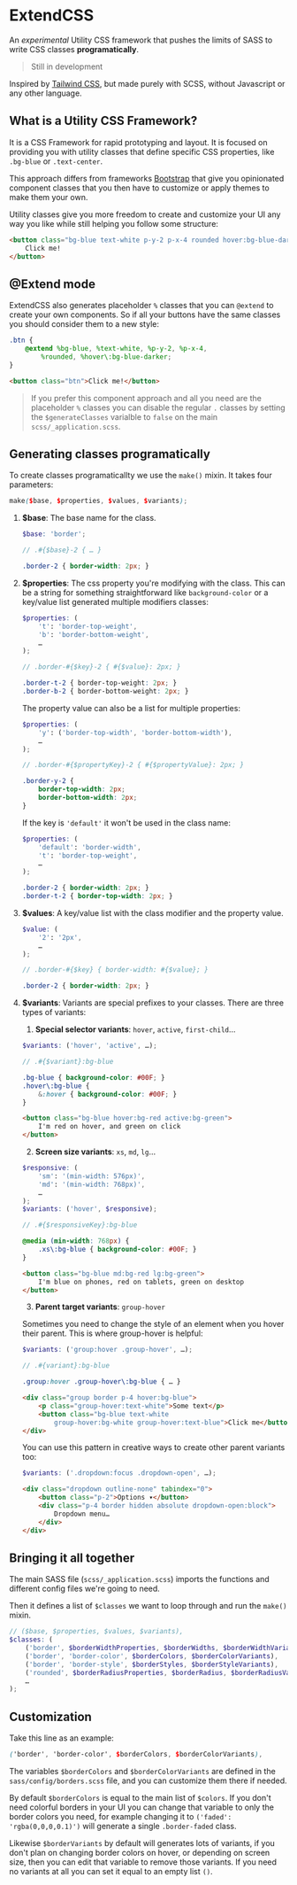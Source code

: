 # ExtendCSS

An _experimental_ Utility CSS framework that pushes the limits of SASS to write CSS classes **programatically**.

> Still in development

Inspired by [Tailwind CSS](https://tailwindcss.com), but made purely with SCSS, without Javascript or any other language.


## What is a Utility CSS Framework?

It is a CSS Framework for rapid prototyping and layout. It is focused on providing you with utility classes that define specific CSS properties,  like `.bg-blue` or `.text-center`.

This approach differs from frameworks [Bootstrap](http://getbootstrap.com) that give you opinionated component classes that you then have to customize or apply themes to make them your own.

Utility classes give you more freedom to create and customize your UI any way you like while still helping you follow some structure:

```html
<button class="bg-blue text-white p-y-2 p-x-4 rounded hover:bg-blue-darker">
    Click me!
</button>
```


## @Extend mode

ExtendCSS also generates placeholder `%` classes that you can `@extend` to create your own components. So if all your buttons have the same classes you should consider them to a new style:

```scss
.btn {
    @extend %bg-blue, %text-white, %p-y-2, %p-x-4, 
        %rounded, %hover\:bg-blue-darker;
}
```
```html
<button class="btn">Click me!</button>
```

> If you prefer this component approach and all you need are the placeholder `%` classes you can disable the regular `.` classes by setting the `$generateClasses` varialble to `false` on the main `scss/_application.scss`.


## Generating classes programatically

To create classes programaticallty we use the `make()` mixin. It takes four parameters:

```scss
make($base, $properties, $values, $variants);
```

1. **$base**: The base name for the class.

    ```scss
    $base: 'border';

    // .#{$base}-2 { … }

    .border-2 { border-width: 2px; }
    ```

2. **$properties**: The css property you're modifying with the class. This can be a string for something straightforward like `background-color` or a key/value list generated multiple modifiers classes:

    ```scss
    $properties: (
        't': 'border-top-weight', 
        'b': 'border-bottom-weight',
        …
    );

    // .border-#{$key}-2 { #{$value}: 2px; }

    .border-t-2 { border-top-weight: 2px; }
    .border-b-2 { border-bottom-weight: 2px; }
    ```

    The property value can also be a list for multiple properties:
    ```scss
    $properties: (
        'y': ('border-top-width', 'border-bottom-width'),
        …
    );

    // .border-#{$propertyKey}-2 { #{$propertyValue}: 2px; }

    .border-y-2 { 
        border-top-width: 2px; 
        border-bottom-width: 2px; 
    }
    ```

    If the key is `'default'` it won't be used in the class name:

    ```scss
    $properties: (
        'default': 'border-width',
        't': 'border-top-weight',
        …
    );

    .border-2 { border-width: 2px; }
    .border-t-2 { border-top-width: 2px; }
    ```

3. **$values**: A key/value list with the class modifier and the property value.
    
    ```scss
    $value: (
        '2': '2px',
        …
    );

    // .border-#{$key} { border-width: #{$value}; }

    .border-2 { border-width: 2px; }
    ```

4. **$variants**: Variants are special prefixes to your classes. There are three types of variants:

    1. **Special selector variants**: `hover`, `active`, `first-child`…
    
    ```scss
    $variants: ('hover', 'active', …);

    // .#{$variant}:bg-blue

    .bg-blue { background-color: #00F; }
    .hover\:bg-blue {
        &:hover { background-color: #00F; }
    }
    ```

    ```html
    <button class="bg-blue hover:bg-red active:bg-green">
        I'm red on hover, and green on click
    </button>
    ```

    2. **Screen size variants**: `xs`, `md`, `lg`…

    ```scss
    $responsive: (
        'sm': '(min-width: 576px)',
        'md': '(min-width: 768px)',
        …
    );
    $variants: ('hover', $responsive);

    // .#{$responsiveKey}:bg-blue

    @media (min-width: 768px) {
        .xs\:bg-blue { background-color: #00F; }
    }
    ```

    ```html
    <button class="bg-blue md:bg-red lg:bg-green">
        I'm blue on phones, red on tablets, green on desktop
    </button>
    ```

    3. **Parent target variants**: `group-hover`

    Sometimes you need to change the style of an element when you hover their parent. This is where group-hover is helpful:

    ```scss
    $variants: ('group:hover .group-hover', …);

    // .#{variant}:bg-blue

    .group:hover .group-hover\:bg-blue { … }
    ```
    
    ```html
    <div class="group border p-4 hover:bg-blue">
        <p class="group-hover:text-white">Some text</p>
        <button class="bg-blue text-white 
            group-hover:bg-white group-hover:text-blue">Click me</button>
    </div>
    ```

    You can use this pattern in creative ways to create other parent variants too:

    ```scss
    $variants: ('.dropdown:focus .dropdown-open', …);
    ```
    ```html
    <div class="dropdown outline-none" tabindex="0">
        <button class="p-2">Options ▾</button>
        <div class="p-4 border hidden absolute dropdown-open:block">
            Dropdown menu…
        </div>
    </div>
    ```


## Bringing it all together

The main SASS file (`scss/_application.scss`) imports the functions and different config files we're going to need.

Then it defines a list of `$classes` we want to loop through and run the `make()` mixin.

```scss
// ($base, $properties, $values, $variants),
$classes: (
    ('border', $borderWidthProperties, $borderWidths, $borderWidthVariants),
    ('border', 'border-color', $borderColors, $borderColorVariants),
    ('border', 'border-style', $borderStyles, $borderStyleVariants),
    ('rounded', $borderRadiusProperties, $borderRadius, $borderRadiusVariants),
    …
);
```


## Customization

Take this line as an example:
```scss
('border', 'border-color', $borderColors, $borderColorVariants),
```
The variables `$borderColors` and `$borderColorVariants` are defined in the `sass/config/borders.scss` file, and you can customize them there if needed.

By default `$borderColors` is equal to the main list of `$colors`. If you don't need colorful borders in your UI you can change that variable to only the border colors you need, for example changing it to `('faded': 'rgba(0,0,0,0.1)')` will generate a single `.border-faded` class.

Likewise `$borderVariants` by default will generates lots of variants, if you don't plan on changing border colors on hover, or depending on screen size, then you can edit that variable to remove those variants. If you need no variants at all you can set it equal to an empty list `()`.
